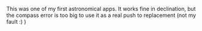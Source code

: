 This was one of my first astronomical apps. It works fine in declination, but the compass error is too big to use it as a real push to replacement (not my fault :) )
